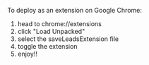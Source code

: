 To deploy as an extension on Google Chrome: 
1. head to chrome://extensions
2. click "Load Unpacked"
3. select the saveLeadsExtension file
4. toggle the extension
5. enjoy!!
